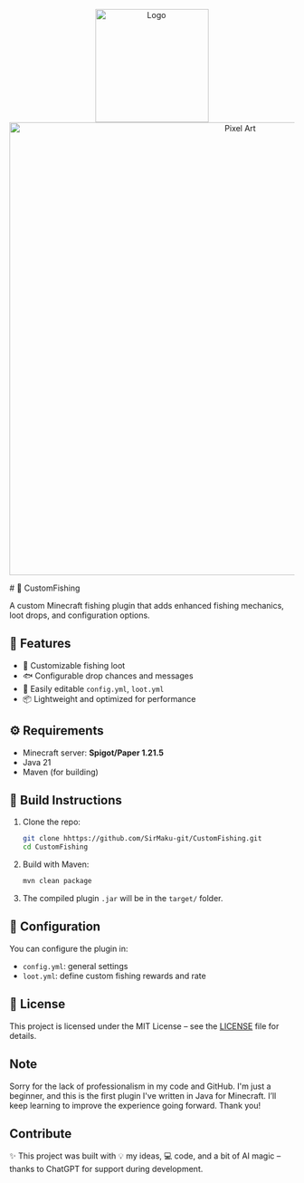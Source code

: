 <p align="center">
<img src = "(https://github.com/user-attachments/assets/49fff1c7-79bf-4418-b795-db5a0a10e3ea)" alt = "Logo" width = "200"/>
  <img src="gif_pixel_art.gif" alt="Pixel Art" width="800"/>
</p>
# 🎣 CustomFishing

A custom Minecraft fishing plugin that adds enhanced fishing mechanics, loot drops, and configuration options.

## 🧩 Features

- 🎣 Customizable fishing loot
- 🐟 Configurable drop chances and messages
- 🔧 Easily editable `config.yml`, `loot.yml`
- 📦 Lightweight and optimized for performance
## ⚙️ Requirements

- Minecraft server: **Spigot/Paper 1.21.5**
- Java 21
- Maven (for building)

## 🚀 Build Instructions

1. Clone the repo:
    ```bash
    git clone hhttps://github.com/SirMaku-git/CustomFishing.git
    cd CustomFishing
    ```

2. Build with Maven:
    ```bash
    mvn clean package
    ```

3. The compiled plugin `.jar` will be in the `target/` folder.

## 🧾 Configuration

You can configure the plugin in:
- `config.yml`: general settings
- `loot.yml`: define custom fishing rewards and rate
## 📜 License

This project is licensed under the MIT License – see the [LICENSE](LICENSE) file for details.
## Note

Sorry for the lack of professionalism in my code and GitHub. I'm just a beginner, and this is the first plugin I've written in Java for Minecraft. I’ll keep learning to improve the experience going forward. Thank you!

## Contribute
✨ This project was built with 💡 my ideas, 💻 code, and a bit of AI magic – thanks to ChatGPT for support during development.
